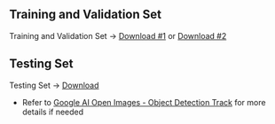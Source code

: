 
## Training and Validation Set

Training and Validation Set -> [Download #1](https://www.figure-eight.com/dataset/open-images-annotated-with-bounding-boxes/) or [Download #2](https://github.com/cvdfoundation/open-images-dataset#download-images-with-bounding-boxes-annotations)

## Testing Set

Testing Set -> [Download](https://requestor-proxy.figure-eight.com/figure_eight_datasets/open-images/test_challenge.zip)
 - Refer to [Google AI Open Images - Object Detection Track](https://www.kaggle.com/c/google-ai-open-images-object-detection-track/data) for more details if needed
